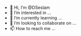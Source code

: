 - 👋 Hi, I’m @DSeslam
- 👀 I’m interested in ...
- 🌱 I’m currently learning ...
- 💞️ I’m looking to collaborate on ...
- 📫 How to reach me ...

<!---
DSeslam/DSeslam is a ✨ special ✨ repository because its `README.md` (this file) appears on your GitHub profile.
You can click the Preview link to take a look at your changes.
--->
